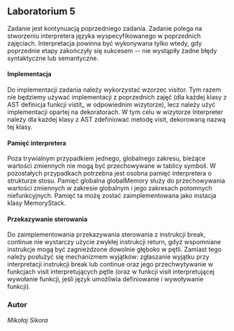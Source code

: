 ## Laboratorium 5
Zadanie jest kontynuacją poprzedniego zadania.
Zadanie polega na stworzeniu interpretera języka wyspecyfikowanego w poprzednich zajęciach. Interpretacja powinna być wykonywana tylko wtedy, gdy poprzednie etapy zakończyły się sukcesem -- nie wystąpiły żadne błędy syntaktyczne lub semantyczne.

#### Implementacja
Do implementacji zadania należy wykorzystać wzorzec visitor. Tym razem nie będziemy używać implementacji z poprzednich zajęć (dla każdej klasy z AST definicja funkcji vistit_<classname> w odpowiednim wizytorze), lecz należy użyć implementacji opartej na dekoratorach. W tym celu w wizytorze Interpreter należy dla każdej klasy z AST zdefiniować metodę visit, dekorowaną nazwą tej klasy.

#### Pamięć interpretera
Poza trywialnym przypadkiem jednego, globalnego zakresu, bieżące wartości zmiennych nie mogą być przechowywane w tablicy symboli. W pozostałych przypadkach potrzebna jest osobna pamięć interpretera o strukturze stosu.
Pamięć globalna globalMemory służy do przechowywania wartości zmiennych w zakresie globalnym i jego zakresach potomnych niefunkcyjnych. Pamięć ta możę zostać zaimplementowana jako instacja klasy MemoryStack.
#### Przekazywanie sterowania
Do zaimplementowania przekazywania sterowania z instrukcji break, continue nie wystarczy użycie zwykłej instrukcji return, gdyż wspomniane instrukcje mogą być zagnieżdzone dowolnie głęboko w pętli. Zamiast tego należy posłużyć się mechanizmem wyjątków: zgłaszanie wyjątku przy interpretacji instrukcji break lub continue oraz jego przechwytywanie w funkcjach visit interpretujących pętle (oraz w funkcji visit interpretującej wywołanie funkcji, jeśli język umożliwia definiowanie i wywoływanie funkcji).
### Autor

*Mikołaj Sikora*